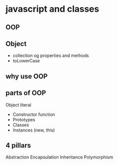 # javascript and classes

## OOP

## Object
- collection og properties and methods
- toLowerCase

## why use OOP

## parts of OOP
Object literal

- Constructor function
- Prototypes 
- Classes
- Instances (new, this)

## 4 pillars
Abstraction
Encapsulation
Inheritance
Polymorphism